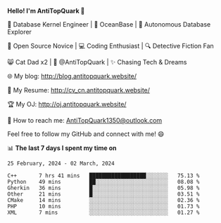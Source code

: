 
**Hello! I'm AntiTopQuark 👋**

🔧 Database Kernel Engineer | 🌊 OceanBase | 🤖 Autonomous Database Explorer

🌱 Open Source Novice | 💻 Coding Enthusiast | 🔍 Detective Fiction Fan

😸 Cat Dad x2 | 🎉 @AntiTopQuark | ✨ Chasing Tech & Dreams

🌐 My blog: http://blog.antitopquark.website/

📄 My Resume: http://cv_cn.antitopquark.website/

🏆 My OJ: http://oj.antitopquark.website/

📧 How to reach me: AntiTopQuark1350@outlook.com

Feel free to follow my GitHub and connect with me! 😄

📊 **The last 7 days I spent my time on** 

<!--START_SECTION:waka-->
```text
25 February, 2024 - 02 March, 2024

C++       7 hrs 41 mins   ██████████████████░░░░░░░   75.13 % 
Python    49 mins         ██░░░░░░░░░░░░░░░░░░░░░░░   08.08 % 
Gherkin   36 mins         █░░░░░░░░░░░░░░░░░░░░░░░░   05.98 % 
Other     21 mins         █░░░░░░░░░░░░░░░░░░░░░░░░   03.51 % 
CMake     14 mins         ░░░░░░░░░░░░░░░░░░░░░░░░░   02.36 % 
PHP       10 mins         ░░░░░░░░░░░░░░░░░░░░░░░░░   01.73 % 
XML       7 mins          ░░░░░░░░░░░░░░░░░░░░░░░░░   01.27 %
```
<!--END_SECTION:waka-->


